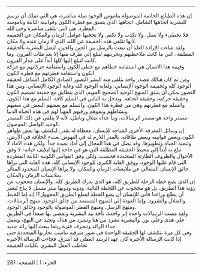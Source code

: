 ------------------------------------------------------------------------

إن هذه الطبائع الخاصة الموصولة بناموس الوجود صلة مباشرة، هي التي تملك أن
ترسم للبشرية اتجاهها الشامل. اتجاهها الذي يتسق مع فطرة الكون وقوانينه
الثابتة وناموسه المطرد. هي التي تتلقى مباشرة وحي الله.  
فلا تخطىء ولا تضل، ولا تكذب ولا تكتم. ولا تحجبها عوامل الزمان والمكان عن
الحقيقة لأنها تتلقى هذه الحقيقة عن الله، الذي لا زمان عنده ولا مكان.  
ولقد شاءت الإرادة العليا أن تبعث بالرسل بين الحين والحين، لتصل البشرية
بالحقيقة المطلقة، التي ما كانت ملاحظتهم وتجربتهم لتبلغ إلى طرف منها إلا
بعد مئات القرون. وما كانت لتبلغ إليها كلها أبداً على مدار القرون.  
وقيمة هذا الاتصال هي استقامة خطاهم مع خطى الكون واستقامة حركاتهم مع حركة
الكون واستقامة فطرتهم مع فطرة الكون.  
ومن ثم كان هنالك مصدر واحد يتلقى منه البشر التصور الصادق الكامل الشامل
لحقيقة الوجود كله ولحقيقة الوجود الإنساني. ولغاية الوجود كله وغاية
الوجود الإنساني. ومن هذا التصور يمكن أن ينبثق المنهج الوحيد الصحيح
القويم، الذي يتطابق مع حقيقة تصميم الكون وحقيقة حركته، وحقيقة اتجاهه.
ويدخل به الناس في السلم كافة. السلم مع هذا الكون، والسلم مع فطرتهم وهي
من فطرة هذا الكون، والسلم مع بعضهم البعض في سعيهم ونشاطهم ونموهم ورقيهم
المهيأ لهم في هذه الحياة الدنيا.  
مصدر واحد هو مصدر الرسالات، وما عداه ضلال وباطل، لأنه لا يتلقى عن ذلك
المصدر الوحيد الواصل الموصول.  
إن وسائل المعرفة الأخرى المتاحة للإنسان، معطاة له بقدر. ليكشف بها بعض
ظواهر الكون وبعض قوانينه وبعض طاقاته. بالقدر اللازم له في النهوض بعبء
الخلافة في الأرض، وتنمية الحياة وتطويرها. وقد يصل في هذا المجال إلى آماد
بعيدة جداً. ولكن هذه الآماد لا تبلغ به أبداً إلى محيط الحقيقة المطلقة التي
هو في حاجة إليها ليكيف حياته- لا وفق الأحوال والظروف الطارئة المتجددة
فحسب، ولكن وفق القوانين الكونية الثابتة المطردة التي قام عليها الوجود،
ووفق الغاية الكبرى للوجود الإنساني كله. هذه الغاية التي يراها خالق
الإنسان المتعالي عن ملابسات الزمان والمكان. ولا يراها الإنسان المحدود
المتأثر بملابسات الزمان والمكان.  
إن الذي يضع خطة الرحلة للطريق كله، هو الذي يدرك الطريق كله. والإنسان
محجوب عن رؤية هذا الطريق. بل هو محجوب عن اللحظة التالية. ودونه ودونها
ستر مسبل لا يباح لبشر أن يطلع وراءه! فأنى للإنسان أن يضع الخطة لقطع
الطريق المجهول؟! إنه إما الخبط والضلال والشرود. وإما العودة إلى المنهج
المستمد من خالق الوجود. منهج الرسالات. ومنهج الرسل. ومنهج الفطر الموصولة
بالوجود وخالق الوجود.  
ولقد مضت الرسالات واحدة إثر واحدة، تأخذ بيد البشرية وتمضي بها صعداً في
الطريق على هدى وعلى نور. والبشرية تشرد من هنا وتشرد من هناك وتحيد عن
النهج، وتغفل حداء الرائد وتنحرف فترة ريثما يبعث إليها رائد جديد.  
وفي كل مرة تتكشف لها الحقيقة الواحدة في صور مترقية تناسب تجاربها
المتجددة حتى إذا كانت الرسالة الأخيرة كان عهد الرشد العقلي قد أشرق.
فجاءت الرسالة الأخيرة تخاطب العقل البشري بكليات الحقيقة

------------------------------------------------------------------------

الجزء: 1 ¦ الصفحة: 281
